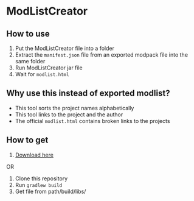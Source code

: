 # ModListCreator

## How to use
1. Put the ModListCreator file into a folder
2. Extract the `manifest.json` file from an exported modpack file into the same folder
3. Run ModListCreator jar file
4. Wait for `modlist.html`

## Why use this instead of exported modlist?
- This tool sorts the project names alphabetically
- This tool links to the project and the author
- The official `modlist.html` contains broken links to the projects

## How to get
1. [Download here](https://github.com/MelanX/ModListCreator/releases)

OR

1. Clone this repository
2. Run `gradlew build`
3. Get file from path/build/libs/